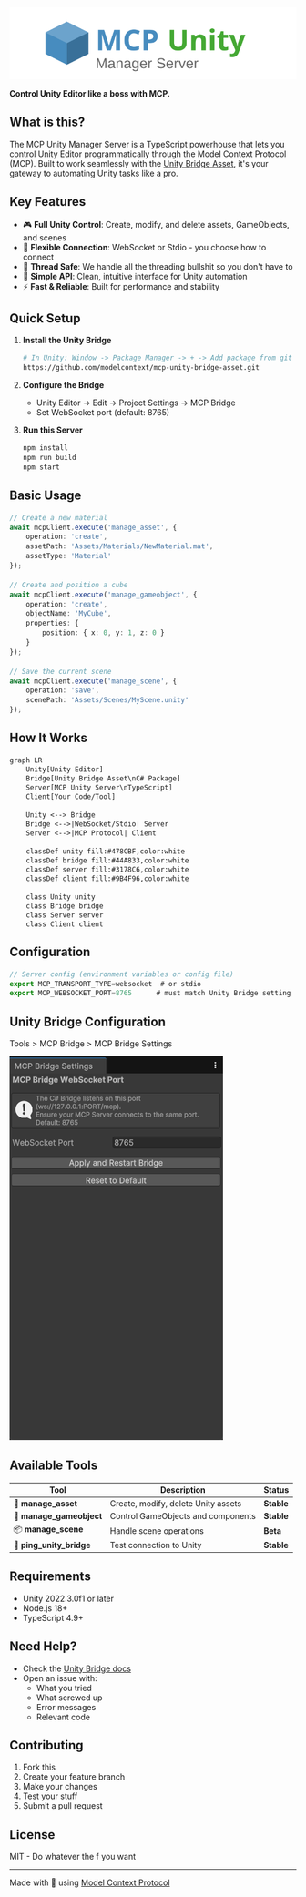 ﻿![MCP Unity Manager Logo](assets/logo.svg)

**Control Unity Editor like a boss with MCP.**

## What is this?

The MCP Unity Manager Server is a TypeScript powerhouse that lets you control Unity Editor programmatically through the Model Context Protocol (MCP). Built to work seamlessly with the [Unity Bridge Asset](https://github.com/modelcontext/mcp-unity-bridge-asset), it's your gateway to automating Unity tasks like a pro.

## Key Features

- 🎮 **Full Unity Control**: Create, modify, and delete assets, GameObjects, and scenes
- 🔌 **Flexible Connection**: WebSocket or Stdio - you choose how to connect
- 🧵 **Thread Safe**: We handle all the threading bullshit so you don't have to
- 🚀 **Simple API**: Clean, intuitive interface for Unity automation
- ⚡ **Fast & Reliable**: Built for performance and stability

## Quick Setup

1. **Install the Unity Bridge**

   ```bash
   # In Unity: Window -> Package Manager -> + -> Add package from git URL
   https://github.com/modelcontext/mcp-unity-bridge-asset.git
   ```

2. **Configure the Bridge**
   - Unity Editor -> Edit -> Project Settings -> MCP Bridge
   - Set WebSocket port (default: 8765)

3. **Run this Server**

   ```bash
   npm install
   npm run build
   npm start
   ```

## Basic Usage

```typescript
// Create a new material
await mcpClient.execute('manage_asset', {
    operation: 'create',
    assetPath: 'Assets/Materials/NewMaterial.mat',
    assetType: 'Material'
});

// Create and position a cube
await mcpClient.execute('manage_gameobject', {
    operation: 'create',
    objectName: 'MyCube',
    properties: {
        position: { x: 0, y: 1, z: 0 }
    }
});

// Save the current scene
await mcpClient.execute('manage_scene', {
    operation: 'save',
    scenePath: 'Assets/Scenes/MyScene.unity'
});
```

## How It Works

```mermaid
graph LR
    Unity[Unity Editor]
    Bridge[Unity Bridge Asset\nC# Package]
    Server[MCP Unity Server\nTypeScript]
    Client[Your Code/Tool]

    Unity <--> Bridge
    Bridge <-->|WebSocket/Stdio| Server
    Server <-->|MCP Protocol| Client

    classDef unity fill:#478CBF,color:white
    classDef bridge fill:#44A833,color:white
    classDef server fill:#3178C6,color:white
    classDef client fill:#9B4F96,color:white
    
    class Unity unity
    class Bridge bridge
    class Server server
    class Client client
```

## Configuration

```typescript
// Server config (environment variables or config file)
export MCP_TRANSPORT_TYPE=websocket  # or stdio
export MCP_WEBSOCKET_PORT=8765      # must match Unity Bridge setting
```

## Unity Bridge Configuration

Tools > MCP Bridge > MCP Bridge Settings

![MCP Unity Bridge Config](assets/unity-bridge-config.png)

## Available Tools

| Tool | Description | Status |
|------|-------------|---------|
| 🎨 **manage_asset** | Create, modify, delete Unity assets | **Stable** |
| 🎲 **manage_gameobject** | Control GameObjects and components | **Stable** |
| 📦 **manage_scene** | Handle scene operations | **Beta** |
| 🔄 **ping_unity_bridge** | Test connection to Unity | **Stable** |

## Requirements

- Unity 2022.3.0f1 or later
- Node.js 18+
- TypeScript 4.9+

## Need Help?

- Check the [Unity Bridge docs](https://docs.modelcontextprotocol.io/unity-bridge)
- Open an issue with:
  - What you tried
  - What screwed up
  - Error messages
  - Relevant code

## Contributing

1. Fork this
2. Create your feature branch
3. Make your changes
4. Test your stuff
5. Submit a pull request

## License

MIT - Do whatever the f you want

---
Made with 🖕 using [Model Context Protocol](https://modelcontextprotocol.io)

